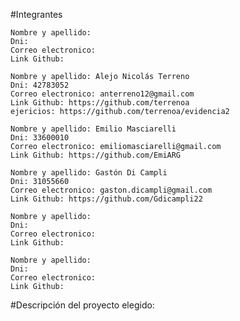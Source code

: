 #Integrantes

    Nombre y apellido:
    Dni:
    Correo electronico:
    Link Github:

    Nombre y apellido: Alejo Nicolás Terreno
    Dni: 42783052    
    Correo electronico: anterreno12@gmail.com
    Link Github: https://github.com/terrenoa
    ejericios: https://github.com/terrenoa/evidencia2

    Nombre y apellido: Emilio Masciarelli
    Dni: 33600010
    Correo electronico: emiliomasciarelli@gmail.com
    Link Github: https://github.com/EmiARG

    Nombre y apellido: Gastón Di Campli
    Dni: 31055660
    Correo electronico: gaston.dicampli@gmail.com
    Link Github: https://github.com/Gdicampli22

    Nombre y apellido:
    Dni:
    Correo electronico:
    Link Github:

    Nombre y apellido:
    Dni:
    Correo electronico:
    Link Github:

#Descripción del proyecto elegido:
